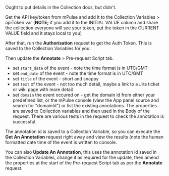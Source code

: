 Ought to put details in the Collection docs, but didn't.

Get the API key/token from mPulse and add it to the Collection Variables > apiToken var 
(**NOTE;** if you add it to the INITIAL VALUE column and share the collection everyone will see your token, 
put the token in the CURRENT VALUE field and it stays local to you)

After that, run the **Authorisation** request to get the Auth Token. This is saved to the Collection Variables for you.

Then update the **Annotate** > Pre-request Script tab.
- set `start_date` of the event - note the time format is in UTC/GMT
- set `end_date` of the event - note the time format is in UTC/GMT
- set `title` of the event - short and snappy
- set `text` of the event - not too much detail, maybe a link to a Jira ticket or wiki page with more detail
- set `domain` the event occured on - get the domain id from either your predefined list, or the mPulse console (view the App panel source and search for "domainId") or list the existing annotations.
The properties are saved to Collection variables and then used in the Body of the request.
There are various tests in the request to check the annotation is successful.

The annotation id is saved to a Collection Variable, so you can execute the **Get An Annotation** request right 
away and view the results (note the human formatted date time of the event is written to console.

You can also **Update An Annotation**, this uses the annotation id saved in the Collection Variables, 
change it as required for the update, then amend the properties at the start of the Pre-request Script tab as per the **Annotate** request.
